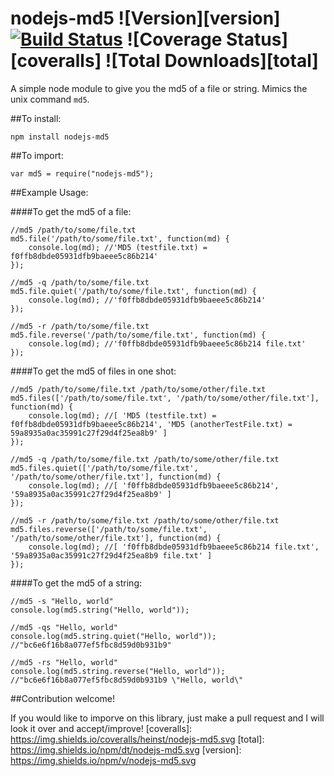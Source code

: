 # nodejs-md5  ![Version][version] [![Build Status](https://travis-ci.org/heinst/nodejs-md5.svg)](https://travis-ci.org/heinst/nodejs-md5) ![Coverage Status][coveralls] ![Total Downloads][total]

A simple node module to give you the md5 of a file or string. 
Mimics the unix command `md5`.

##To install:

`npm install nodejs-md5`

##To import:

`var md5 = require("nodejs-md5");`

##Example Usage:

####To get the md5 of a file:

```
//md5 /path/to/some/file.txt
md5.file('/path/to/some/file.txt', function(md) {
    console.log(md); //'MD5 (testfile.txt) = f0ffb8dbde05931dfb9baeee5c86b214'
});
```

```
//md5 -q /path/to/some/file.txt
md5.file.quiet('/path/to/some/file.txt', function(md) {
    console.log(md); //'f0ffb8dbde05931dfb9baeee5c86b214'
});
```

```
//md5 -r /path/to/some/file.txt
md5.file.reverse('/path/to/some/file.txt', function(md) {
    console.log(md); //'f0ffb8dbde05931dfb9baeee5c86b214 file.txt'
});
```

####To get the md5 of files in one shot:

```
//md5 /path/to/some/file.txt /path/to/some/other/file.txt
md5.files(['/path/to/some/file.txt', '/path/to/some/other/file.txt'], function(md) {
    console.log(md); //[ 'MD5 (testfile.txt) = f0ffb8dbde05931dfb9baeee5c86b214', 'MD5 (anotherTestFile.txt) = 59a8935a0ac35991c27f29d4f25ea8b9' ]
});
```

```
//md5 -q /path/to/some/file.txt /path/to/some/other/file.txt
md5.files.quiet(['/path/to/some/file.txt', '/path/to/some/other/file.txt'], function(md) {
    console.log(md); //[ 'f0ffb8dbde05931dfb9baeee5c86b214', '59a8935a0ac35991c27f29d4f25ea8b9' ]
});
```

```
//md5 -r /path/to/some/file.txt /path/to/some/other/file.txt
md5.files.reverse(['/path/to/some/file.txt', '/path/to/some/other/file.txt'], function(md) {
    console.log(md); //[ 'f0ffb8dbde05931dfb9baeee5c86b214 file.txt', '59a8935a0ac35991c27f29d4f25ea8b9 file.txt' ]
});
```

####To get the md5 of a string:

```
//md5 -s "Hello, world"
console.log(md5.string("Hello, world"));
```

```
//md5 -qs "Hello, world"
console.log(md5.string.quiet("Hello, world")); //"bc6e6f16b8a077ef5fbc8d59d0b931b9"
```

```
//md5 -rs "Hello, world"
console.log(md5.string.reverse("Hello, world")); //"bc6e6f16b8a077ef5fbc8d59d0b931b9 \"Hello, world\"
```
##Contribution welcome!

If you would like to imporve on this library, just make a pull request and I will look it over and accept/improve!
[coveralls]: https://img.shields.io/coveralls/heinst/nodejs-md5.svg
[total]: https://img.shields.io/npm/dt/nodejs-md5.svg
[version]: https://img.shields.io/npm/v/nodejs-md5.svg
